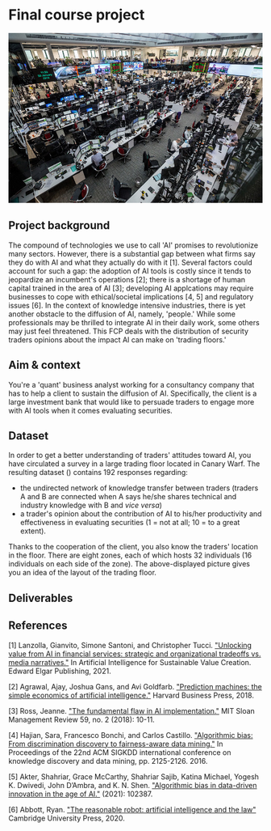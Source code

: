 # Final course project

![](../images/trading_floor.jpg)

## Project background

The compound of technologies we use to call 'AI' promises to revolutionize many
sectors. However, there is a substantial gap between what firms say they do with AI
and what they actually do with it [1].  Several factors could account for such a
gap: the adoption of AI tools is costly since it tends to jeopardize an
incumbent's operations [2]; there is a shortage of human capital trained in the
area of AI [3]; developing AI applcations may require businesses to cope with
ethical/societal implications [4, 5] and regulatory issues [6]. In the context of knowledge intensive industries, there is yet another obstacle to the diffusion
of AI, namely, 'people.' While some professionals may be thrilled to integrate AI
in their daily work, some others may just feel threatened. This FCP deals with the 
distribution of security traders opinions about the impact AI can make on 
'trading floors.'

## Aim & context

You're a 'quant' business analyst working for a consultancy company that has to
help a client to sustain the diffusion of AI. Specifically, the client is a 
large investment bank that would like to persuade traders to engage more with
AI tools when it comes evaluating securities.

## Dataset

In order to get a better understanding of traders' attitudes toward AI, you have
circulated a survey in a large trading floor located in Canary Warf. The resulting dataset () contains 192 responses regarding:

- the undirected network of knowledge transfer between traders (traders A and B
  are connected when A says he/she shares technical and industry knowledge
  with B and _vice versa_)
- a trader's opinion about the contribution of AI to his/her productivity and 
  effectiveness in evaluating securities (1 = not at all; 10 = to a great 
  extent). 

Thanks to the cooperation of the client, you also know the traders' location
in the floor. There are eight zones, each of which hosts 32 individuals (16 
individuals on each side of the zone). The above-displayed picture gives
you an idea of the layout of the trading floor.



## Deliverables



## References

[1] Lanzolla, Gianvito, Simone Santoni, and Christopher Tucci. ["Unlocking value from AI in financial services: strategic and organizational tradeoffs vs. media narratives."](https://www.elgaronline.com/view/edcoll/9781839104381/9781839104381.00014.xml) In Artificial Intelligence for Sustainable Value Creation. Edward Elgar Publishing, 2021.

[2] Agrawal, Ajay, Joshua Gans, and Avi Goldfarb. ["Prediction machines: the simple economics of artificial intelligence."](https://books.google.co.uk/books?hl=en&lr=&id=wJY4DwAAQBAJ&oi=fnd&pg=PT9&dq=prediction+machines&ots=51ehWs1ZXw&sig=qxjEvs6xapOqy-LNbQb9VIMAQ3E&redir_esc=y#v=onepage&q=prediction%20machines&f=false) Harvard Business Press, 2018.

[3] Ross, Jeanne. ["The fundamental flaw in AI implementation."](https://www.proquest.com/docview/1986317444?pq-origsite=gscholar&fromopenview=true) MIT Sloan Management Review 59, no. 2 (2018): 10-11.

[4] Hajian, Sara, Francesco Bonchi, and Carlos Castillo. ["Algorithmic bias: From discrimination discovery to fairness-aware data mining."](https://dl.acm.org/doi/abs/10.1145/2939672.2945386) In Proceedings of the 22nd ACM SIGKDD international conference on knowledge discovery and data mining, pp. 2125-2126. 2016.

[5] Akter, Shahriar, Grace McCarthy, Shahriar Sajib, Katina Michael, Yogesh K. Dwivedi, John D’Ambra, and K. N. Shen. ["Algorithmic bias in data-driven innovation in the age of AI."](https://www.sciencedirect.com/science/article/pii/S0268401221000803?casa_token=r6H7CVS1adQAAAAA:mB3uL8wTkxezcwjo2Fq_qZem8mC4aBdlAWf-RqZNX-hm9s6zMOsd31sPWLPBwFgFrp0l4FePqA) (2021): 102387.

[6] Abbott, Ryan. ["The reasonable robot: artificial intelligence and the law"](https://www.amazon.co.uk/Reasonable-Robot-Artificial-Intelligence-Law/dp/1108459021/ref=sr_1_12?keywords=regulation+artificial+intelligence&qid=1637628113&qsid=260-8183790-3047035&s=audible&sr=1-12&sres=1687081476%2C3030359778%2CB0933P1S1H%2C1108844936%2C1839109963%2C3030323609%2C1786439042%2C1800371713%2CB084F8SM4L%2C191268778X%2C1509950680%2C1108459021%2C0198870949%2C1509937064%2CB08WK51XXQ%2CB07RZW9K4R&srpt=ABIS_BOOK) Cambridge University Press, 2020.
